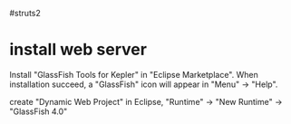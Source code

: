#struts2



# install web server
Install "GlassFish Tools for Kepler" in "Eclipse Marketplace". When installation succeed, a "GlassFish" icon will appear in "Menu" -> "Help".

create "Dynamic Web Project" in Eclipse, "Runtime" -> "New Runtime" -> "GlassFish 4.0"
